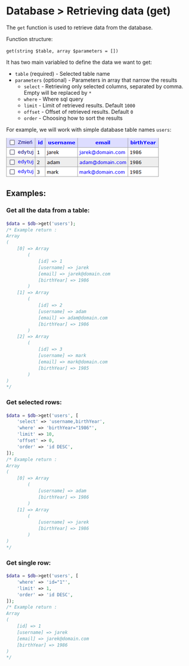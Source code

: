 # Database > Retrieving data (get)

The `get` function is used to retrieve data from the database.

Function structure:

`get(string $table, array $parameters = [])`

 It has two main variabled to define the data we want to get:

 - `table` (required) - Selected table name
 - `parameters` (optional) - Parameters in array that narrow the results
     - `select` - Retrieving only selected columns, separated by comma.  Empty will be replaced by `*`
     - `where` - Where sql query
     - `limit` - Limit of retrieved results. Default `1000`
     - `offset` - Offset of retrieved results. Default `0`
     - `order` - Choosing how to sort the results

For example, we will work with simple database table names `users`:

![alt text](screen-db-structure.png "Title")

## Examples:

### Get all the data from a table:


```php
$data = $db->get('users');
/* Example return :
Array
(
    [0] => Array
        (
            [id] => 1
            [username] => jarek
            [email] => jarek@domain.com
            [birthYear] => 1986
        )
    [1] => Array
        (
            [id] => 2
            [username] => adam
            [email] => adam@domain.com
            [birthYear] => 1986
        )
    [2] => Array
        (
            [id] => 3
            [username] => mark
            [email] => mark@domain.com
            [birthYear] => 1985
        )
)
*/
```

### Get selected rows:

```php
$data = $db->get('users', [
    'select' => 'username,birthYear',
    'where' => 'birthYear="1986"',
    'limit' => 10,
    'offset' => 0,
    'order' => 'id DESC',
]);
/* Example return :
Array
(
    [0] => Array
        (
            [username] => adam
            [birthYear] => 1986
        )
    [1] => Array
        (
            [username] => jarek
            [birthYear] => 1986
        )
)
*/
```

### Get single row:

```php
$data = $db->get('users', [
    'where' => 'id="1"',
    'limit' => 1,
    'order' => 'id DESC',
]);
/* Example return :
Array
(
    [id] => 1
    [username] => jarek
    [email] => jarek@domain.com
    [birthYear] => 1986
)
*/
```